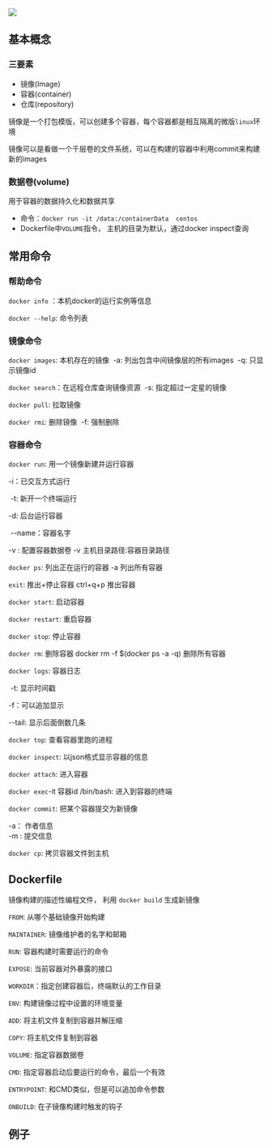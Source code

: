 ![](/img/docker_cli.jpg)

## 基本概念

### 三要素
- 镜像(Image)
- 容器(container)
- 仓库(repository)

镜像是一个打包模版，可以创建多个容器，每个容器都是相互隔离的微版`linux`环境

镜像可以是看做一个千层卷的文件系统，可以在构建的容器中利用commit来构建新的images

### 数据卷(volume)

用于容器的数据持久化和数据共享

- 命令：`docker run -it /data:/containerData  centos`
- Dockerfile中`VOLUME`指令， 主机的目录为默认，通过docker inspect查询

## 常用命令

### 帮助命令

`docker info` ：本机docker的运行实例等信息

`docker --help`:  命令列表

### 镜像命令

`docker images`: 本机存在的镜像
​  -a:  列出包含中间镜像层的所有images
​  -q:  只显示镜像id

`docker search`：在远程仓库查询镜像资源
​	  -s: 指定超过一定星的镜像

`docker pull`: 拉取镜像 

`docker rmi`:  删除镜像
​   -f: 强制删除

### 容器命令

`docker run`: 用一个镜像新建并运行容器

  -i：已交互方式运行  

​  -t:  新开一个终端运行

  -d:  后台运行容器

​  --name：容器名字

  -v :  配置容器数据卷   -v  主机目录路径:容器目录路径

`docker ps`: 列出正在运行的容器  -a  列出所有容器

`exit`: 推出+停止容器   ctrl+q+p  推出容器

`docker start`: 启动容器

`docker restart`: 重启容器

`docker stop`: 停止容器

`docker rm`: 删除容器   docker rm -f $(docker ps -a -q)  删除所有容器

`docker logs`: 容器日志

​	 -t: 显示时间戳

  -f：可以追加显示

  --tail: 显示后面倒数几条

`docker top`: 查看容器里跑的进程

`docker inspect`: 以json格式显示容器的信息

`docker attach`:  进入容器 

`docker exec`-it 容器id /bin/bash:  进入到容器的终端

`docker commit`: 把某个容器提交为新镜像

  ​-a： 作者信息  
  -m :  提交信息

`docker cp`:  拷贝容器文件到主机

## Dockerfile

镜像构建的描述性编程文件， 利用 `docker build` 生成新镜像

`FROM`: 从哪个基础镜像开始构建

`MAINTAINER`: 镜像维护者的名字和邮箱

`RUN`: 容器构建时需要运行的命令

`EXPOSE`: 当前容器对外暴露的接口

`WORKDIR`：指定创建容器后，终端默认的工作目录

`ENV`: 构建镜像过程中设置的环境变量

`ADD`:  将主机文件复制到容器并解压缩

`COPY`: 将主机文件复制到容器

`VOLUME`: 指定容器数据卷

`CMD`: 指定容器启动后要运行的命令，最后一个有效

`ENTRYPOINT`: 和CMD类似，但是可以追加命令参数

`ONBUILD`: 在子镜像构建时触发的钩子

## 例子
